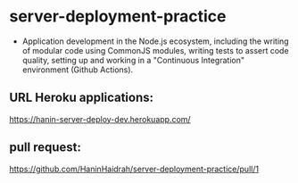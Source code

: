 # server-deployment-practice
- Application development in the Node.js ecosystem, including the writing of modular code using CommonJS modules, writing tests to assert code quality, setting up and working in a "Continuous Integration" environment (Github Actions).

## URL Heroku applications: 
 https://hanin-server-deploy-dev.herokuapp.com/ 

## pull request:
 https://github.com/HaninHaidrah/server-deployment-practice/pull/1 
